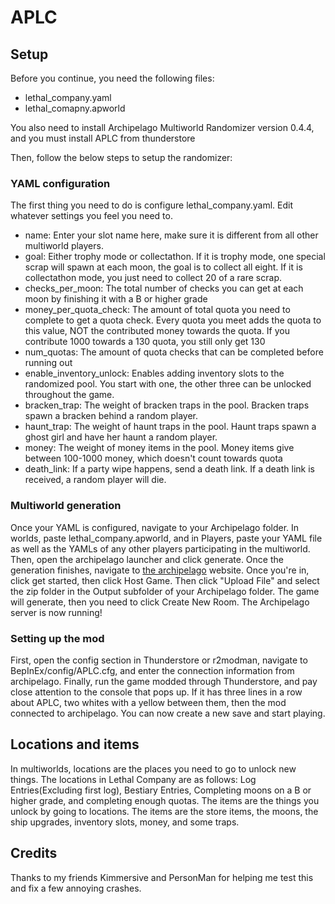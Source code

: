 # APLC

## Setup

Before you continue, you need the following files:
 - lethal_company.yaml
 - lethal_comapny.apworld

You also need to install Archipelago Multiworld Randomizer version 0.4.4, and you must install APLC from thunderstore

Then, follow the below steps to setup the randomizer:

### YAML configuration
The first thing you need to do is configure lethal_company.yaml. Edit whatever settings you feel you need to.

 - name: Enter your slot name here, make sure it is different from all other multiworld players.
 - goal: Either trophy mode or collectathon. If it is trophy mode, one special scrap will spawn at each moon, the goal is to collect all eight. If it is collectathon mode, you just need to collect 20 of a rare scrap.
 - checks_per_moon: The total number of checks you can get at each moon by finishing it with a B or higher grade
 - money_per_quota_check: The amount of total quota you need to complete to get a quota check. Every quota you meet adds the quota to this value, NOT the contributed money towards the quota. If you contribute 1000 towards a 130 quota, you still only get 130
 - num_quotas: The amount of quota checks that can be completed before running out
 - enable_inventory_unlock: Enables adding inventory slots to the randomized pool. You start with one, the other three can be unlocked throughout the game.
 - bracken_trap: The weight of bracken traps in the pool. Bracken traps spawn a bracken behind a random player.
 - haunt_trap: The weight of haunt traps in the pool. Haunt traps spawn a ghost girl and have her haunt a random player.
 - money: The weight of money items in the pool. Money items give between 100-1000 money, which doesn't count towards quota
 - death_link: If a party wipe happens, send a death link. If a death link is received, a random player will die.

### Multiworld generation
Once your YAML is configured, navigate to your Archipelago folder. In worlds, paste lethal_company.apworld, and in Players, paste your YAML file as well as the YAMLs of any other players participating in the multiworld. Then, open the archipelago launcher and click generate. Once the generation finishes, navigate to [the archipelago](https://archipelago.gg) website. Once you're in, click get started, then click Host Game. Then click "Upload File" and select the zip folder in the Output subfolder of your Archipelago folder. The game will generate, then you need to click Create New Room. The Archipelago server is now running!

### Setting up the mod
First, open the config section in Thunderstore or r2modman, navigate to BepInEx/config/APLC.cfg, and enter the connection information from archipelago. Finally, run the game modded through Thunderstore, and pay close attention to the console that pops up. If it has three lines in a row about APLC, two whites with a yellow between them, then the mod connected to archipelago. You can now create a new save and start playing.

## Locations and items
In multiworlds, locations are the places you need to go to unlock new things. The locations in Lethal Company are as follows: Log Entries(Excluding first log), Bestiary Entries, Completing moons on a B or higher grade, and completing enough quotas.
The items are the things you unlock by going to locations. The items are the store items, the moons, the ship upgrades, inventory slots, money, and some traps.

## Credits
Thanks to my friends Kimmersive and PersonMan for helping me test this and fix a few annoying crashes.